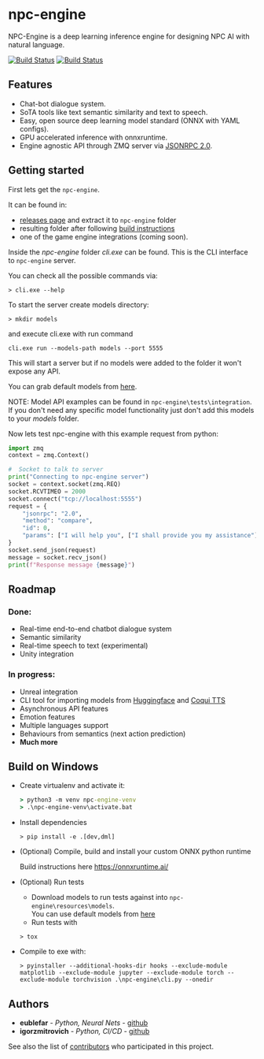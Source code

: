 # npc-engine

NPC-Engine is a deep learning inference engine for designing NPC AI with natural language.

[![Build Status](https://github.com/npc-engine/npc-engine/actions/workflows/Documentation.yml/badge.svg)](https://npc-engine.github.io/npc-engine/)
[![Build Status](https://github.com/npc-engine/npc-engine/actions/workflows/ci.yml/badge.svg)](https://npc-engine.github.io/npc-engine/)

## Features

- Chat-bot dialogue system.
- SoTA tools like text semantic similarity and text to speech.
- Easy, open source deep learning model standard (ONNX with YAML configs).
- GPU accelerated inference with onnxruntime.
- Engine agnostic API through ZMQ server via [JSONRPC 2.0](https://www.jsonrpc.org/specification).

## Getting started

First lets get the `npc-engine`.

It can be found in:
- [releases page](https://github.com/eublefar/chatbot_server/releases) and extract it to `npc-engine` folder
-  resulting folder after following [build instructions](#-build-on-windows)
-  one of the game engine integrations (coming soon).

Inside the *npc-engine* folder *cli.exe* can be found. This is the CLI interface
to `npc-engine` server. 

You can check all the possible commands via:
```
> cli.exe --help
```

To start the server create models directory:
```
> mkdir models
```
and execute cli.exe with run command
```
cli.exe run --models-path models --port 5555
```
This will start a server but if no models were added to the folder it won't expose any API.

You can grab default models from [here](https://drive.google.com/drive/folders/1_3iOrhgvDyrKnC-tWEdysxpJyUcun0X3?usp=sharing).

NOTE: Model API examples can be found in `npc-engine\tests\integration`. If you don't need any specific model functionality just don't add this models to your *models* folder.

Now lets test npc-engine with this example request from python:

```python
import zmq
context = zmq.Context()

#  Socket to talk to server
print("Connecting to npc-engine server")
socket = context.socket(zmq.REQ)
socket.RCVTIMEO = 2000
socket.connect("tcp://localhost:5555")
request = {
    "jsonrpc": "2.0",
    "method": "compare",
    "id": 0,
    "params": ["I will help you", ["I shall provide you my assistance"]],
}
socket.send_json(request)
message = socket.recv_json()
print(f"Response message {message}")
```

## Roadmap

### Done:

- Real-time end-to-end chatbot dialogue system
- Semantic similarity
- Real-time speech to text (experimental)
- Unity integration

### In progress:

- Unreal integration
- CLI tool for importing models from [Huggingface](https://huggingface.co/transformers/index.html) and [Coqui TTS](https://tts.readthedocs.io/en/latest/)
- Asynchronous API features
- Emotion features
- Multiple languages support
- Behaviours from semantics (next action prediction)
- **Much more**

## Build on Windows

- Create virtualenv and activate it:

    ```cmd
    > python3 -m venv npc-engine-venv
    > .\npc-engine-venv\activate.bat
    ```

- Install dependencies

    ```
    > pip install -e .[dev,dml]
    ```

- (Optional) Compile, build and install your custom ONNX python runtime

    Build instructions here https://onnxruntime.ai/

- (Optional) Run tests

    + Download models to run tests against into `npc-engine\resources\models`.  
    You can use default models from [here](https://drive.google.com/drive/folders/1_3iOrhgvDyrKnC-tWEdysxpJyUcun0X3?usp=sharing)
    + Run tests with
    ```
    > tox
    ```

- Compile to exe with:

    ```
    > pyinstaller --additional-hooks-dir hooks --exclude-module matplotlib --exclude-module jupyter --exclude-module torch --exclude-module torchvision .\npc-engine\cli.py --onedir
    ```

## Authors

- **eublefar** - _Python, Neural Nets_ - [github](https://github.com/eublefar)
- **igorzmitrovich** - _Python, CI/CD_ - [github](https://github.com/igorzmitrovich)

See also the list of [contributors](https://github.com/npc-engine/npc-engine/contributors) who participated in this project.
